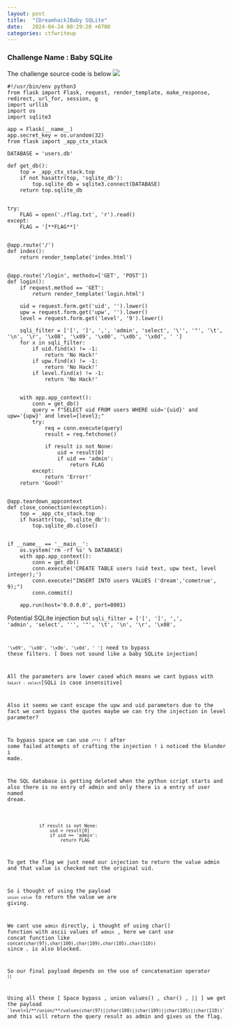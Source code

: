 ```yaml
---
layout: post
title:  "[Dreamhack]Baby SQLite"
date:   2024-04-24 00:29:20 +0700
categories: ctfwriteup
---
```


### Challenge Name : Baby SQLite

The challenge source code is below
<img src="https://raw.githubusercontent.com/kabilan1290/kabilan1290.github.io/master/assets/img/babysqlite.png">
<br>
```
#!/usr/bin/env python3
from flask import Flask, request, render_template, make_response, redirect, url_for, session, g
import urllib
import os
import sqlite3

app = Flask(__name__)
app.secret_key = os.urandom(32)
from flask import _app_ctx_stack

DATABASE = 'users.db'

def get_db():
    top = _app_ctx_stack.top
    if not hasattr(top, 'sqlite_db'):
        top.sqlite_db = sqlite3.connect(DATABASE)
    return top.sqlite_db


try:
    FLAG = open('./flag.txt', 'r').read()
except:
    FLAG = '[**FLAG**]'


@app.route('/')
def index():
    return render_template('index.html')


@app.route('/login', methods=['GET', 'POST'])
def login():
    if request.method == 'GET':
        return render_template('login.html')

    uid = request.form.get('uid', '').lower()
    upw = request.form.get('upw', '').lower()
    level = request.form.get('level', '9').lower()

    sqli_filter = ['[', ']', ',', 'admin', 'select', '\'', '"', '\t', '\n', '\r', '\x08', '\x09', '\x00', '\x0b', '\x0d', ' ']
    for x in sqli_filter:
        if uid.find(x) != -1:
            return 'No Hack!'
        if upw.find(x) != -1:
            return 'No Hack!'
        if level.find(x) != -1:
            return 'No Hack!'

    
    with app.app_context():
        conn = get_db()
        query = f"SELECT uid FROM users WHERE uid='{uid}' and upw='{upw}' and level={level};"
        try:
            req = conn.execute(query)
            result = req.fetchone()

            if result is not None:
                uid = result[0]
                if uid == 'admin':
                    return FLAG
        except:
            return 'Error!'
    return 'Good!'


@app.teardown_appcontext
def close_connection(exception):
    top = _app_ctx_stack.top
    if hasattr(top, 'sqlite_db'):
        top.sqlite_db.close()


if __name__ == '__main__':
    os.system('rm -rf %s' % DATABASE)
    with app.app_context():
        conn = get_db()
        conn.execute('CREATE TABLE users (uid text, upw text, level integer);')
        conn.execute("INSERT INTO users VALUES ('dream','cometrue', 9);")
        conn.commit()

    app.run(host='0.0.0.0', port=8001)

```

Potential SQLite injection but <code>sqli_filter = ['[', ']', ',', 'admin', 'select', '\'', '"', '\t', '\n', '\r', '\x08', 

<code>'\x09', '\x00', '\x0b', '\x0d', ' ']</code> need to bypass these filters. [ Does not sound like a baby SQLite injection]

All the parameters are lower cased which means we cant bypass with <code>`SeLect - select`</code>[SQLi is case insensitive]

Also it seems we cant escape the upw and uid parameters due to the fact we cant bypass the quotes maybe we can try the injection in level parameter?

To bypass space we can use <code>`/**/`</code> ! after some failed attempts of crafting the injection ! i noticed the blunder i made.

The SQL database is getting deleted when the python script starts and also there is no entry of admin and only there is a entry of user named dream.

```

            if result is not None:
                uid = result[0]
                if uid == 'admin':
                    return FLAG
```

To get the flag we just need our injection to return the value admin and that value is checked not the original uid.

So i thought of using the payload <code>`union value`</code> to return the value we are giving.

We cant use `admin` directly, i thought of using char() function with ascii values of `admin` , here we cant use concat function like `concat(char(97),char(100),char(109),char(105),char(110))` since `,` is also blocked.

So our final payload depends on the use of concatenation operator <code>`||`</code>

<p>Using all these [ Space bypass , union values() , char() , || ] we get the payload <code>`level=1/**/union/**/values(char(97)||char(100)||char(109)||char(105)||char(110))`</code> and this will return the query result as admin and gives us the flag.


